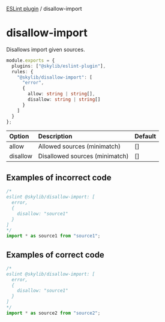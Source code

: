 [ESLint plugin](https://ilyub.github.io/eslint-plugin/) / disallow-import

# disallow-import

Disallows import given sources.

```ts
module.exports = {
  plugins: ["@skylib/eslint-plugin"],
  rules: {
    "@skylib/disallow-import": [
      "error",
      {
        allow: string | string[],
        disallow: string | string[]
      }
    ]
  }
};
```

| Option | Description | Default |
| :----- | :----- | :----- |
| allow | Allowed sources (minimatch) | []|
| disallow | Disallowed sources (minimatch) | []|

## Examples of incorrect code

```ts
/*
eslint @skylib/disallow-import: [
  error,
  {
    disallow: "source1"
  }
]
*/
import * as source1 from "source1";
```

## Examples of correct code

```ts
/*
eslint @skylib/disallow-import: [
  error,
  {
    disallow: "source1"
  }
]
*/
import * as source2 from "source2";
```